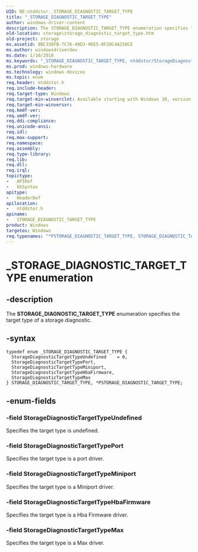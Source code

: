 ```yaml
---
UID: NE:ntddstor._STORAGE_DIAGNOSTIC_TARGET_TYPE
title: "_STORAGE_DIAGNOSTIC_TARGET_TYPE"
author: windows-driver-content
description: The STORAGE_DIAGNOSTIC_TARGET_TYPE enumeration specifies the target type of a storage diagnostic.
old-location: storage\storage_diagnostic_target_type.htm
old-project: storage
ms.assetid: 8BC338FB-7C76-49D3-96E5-0F20C4A250CE
ms.author: windowsdriverdev
ms.date: 1/10/2018
ms.keywords: "_STORAGE_DIAGNOSTIC_TARGET_TYPE, ntddstor/StorageDiagnosticTargetTypeHbaFirmware, PSTORAGE_DIAGNOSTIC_TARGET_TYPE, STORAGE_DIAGNOSTIC_TARGET_TYPE enumeration [Storage Devices], StorageDiagnosticTargetTypeHbaFirmware, StorageDiagnosticTargetTypePort, *PSTORAGE_DIAGNOSTIC_TARGET_TYPE, ntddstor/StorageDiagnosticTargetTypeMax, StorageDiagnosticTargetTypeUndefined, storage.storage_diagnostic_target_type, ntddstor/PSTORAGE_DIAGNOSTIC_TARGET_TYPE, ntddstor/StorageDiagnosticTargetTypePort, StorageDiagnosticTargetTypeMiniport, ntddstor/StorageDiagnosticTargetTypeMiniport, StorageDiagnosticTargetTypeMax, STORAGE_DIAGNOSTIC_TARGET_TYPE, PSTORAGE_DIAGNOSTIC_TARGET_TYPE enumeration pointer [Storage Devices], ntddstor/StorageDiagnosticTargetTypeUndefined, ntddstor/STORAGE_DIAGNOSTIC_TARGET_TYPE"
ms.prod: windows-hardware
ms.technology: windows-devices
ms.topic: enum
req.header: ntddstor.h
req.include-header: 
req.target-type: Windows
req.target-min-winverclnt: Available starting with Windows 10, version 1709.
req.target-min-winversvr: 
req.kmdf-ver: 
req.umdf-ver: 
req.ddi-compliance: 
req.unicode-ansi: 
req.idl: 
req.max-support: 
req.namespace: 
req.assembly: 
req.type-library: 
req.lib: 
req.dll: 
req.irql: 
topictype:
-	APIRef
-	kbSyntax
apitype:
-	HeaderDef
apilocation:
-	ntddstor.h
apiname:
-	STORAGE_DIAGNOSTIC_TARGET_TYPE
product: Windows
targetos: Windows
req.typenames: "*PSTORAGE_DIAGNOSTIC_TARGET_TYPE, STORAGE_DIAGNOSTIC_TARGET_TYPE"
---
```


# _STORAGE_DIAGNOSTIC_TARGET_TYPE enumeration


## -description


The <b>STORAGE_DIAGNOSTIC_TARGET_TYPE</b> enumeration specifies the target type of a storage diagnostic.


## -syntax


````
typedef enum _STORAGE_DIAGNOSTIC_TARGET_TYPE { 
  StorageDiagnosticTargetTypeUndefined    = 0,
  StorageDiagnosticTargetTypePort,
  StorageDiagnosticTargetTypeMiniport,
  StorageDiagnosticTargetTypeHbaFirmware,
  StorageDiagnosticTargetTypeMax
} STORAGE_DIAGNOSTIC_TARGET_TYPE, *PSTORAGE_DIAGNOSTIC_TARGET_TYPE;
````


## -enum-fields




### -field StorageDiagnosticTargetTypeUndefined

Specifies the target type is undefined.


### -field StorageDiagnosticTargetTypePort

Specifies the target type is a port driver.


### -field StorageDiagnosticTargetTypeMiniport

Specifies the target type is a Miniport driver.


### -field StorageDiagnosticTargetTypeHbaFirmware

Specifies the target type is a Hba Firmware driver.


### -field StorageDiagnosticTargetTypeMax

Specifies the target type is a Max driver.


